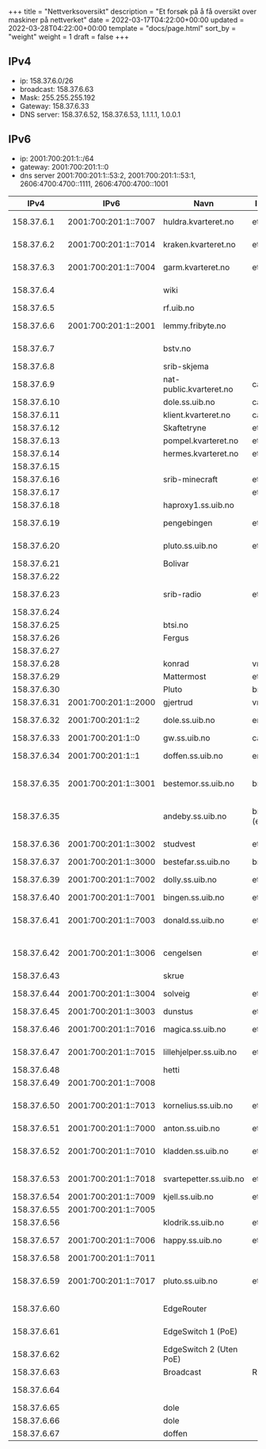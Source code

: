 +++
title = "Nettverksoversikt"
description = "Et forsøk på å få oversikt over maskiner på nettverket"
date = 2022-03-17T04:22:00+00:00
updated = 2022-03-28T04:22:00+00:00
template = "docs/page.html"
sort_by = "weight"
weight = 1
draft = false
+++

## IPv4

- ip: 158.37.6.0/26
- broadcast: 158.37.6.63
- Mask: 255.255.255.192
- Gateway: 158.37.6.33
- DNS server: 158.37.6.52, 158.37.6.53, 1.1.1.1, 1.0.0.1

## IPv6

- ip: 2001:700:201:1::/64
- gateway: 2001:700:201:1::0
- dns server 2001:700:201:1::53:2, 2001:700:201:1::53:1, 2606:4700:4700::1111,
  2606:4700:4700::1001

| IPv4        | IPv6                 | Navn                    | Interface    | Kommentar                              |
| ----------- | -------------------- | ----------------------- | ------------ | -------------------------------------- |
| 158.37.6.1  | 2001:700:201:1::7007 | huldra.kvarteret.no     | eth0         | Test server Kvarteret                  |
| 158.37.6.2  | 2001:700:201:1::7014 | kraken.kvarteret.no     | eth0         | Intern web Kvarteret                   |
| 158.37.6.3  | 2001:700:201:1::7004 | garm.kvarteret.no       | eth0         | PacketFence (MAB) Kvarteret            |
| 158.37.6.4  |                      | wiki                    |              | Zola wiki (konrad)                     |
| 158.37.6.5  |                      | rf.uib.no               |              | (kunde)                                |
| 158.37.6.6  | 2001:700:201:1::2001 | lemmy.fribyte.no        |              | Lemmy instans (konrad)                 |
| 158.37.6.7  |                      | bstv.no                 |              | Wordpress (kunde) (konrad)             |
| 158.37.6.8  |                      | srib-skjema             |              | (kunde) (konrad)                       |
| 158.37.6.9  |                      | nat-public.kvarteret.no | carp1        | Felles addresse                        |
| 158.37.6.10 |                      | dole.ss.uib.no          | carp1        | Felles addresse                        |
| 158.37.6.11 |                      | klient.kvarteret.no     | carp1        | Felles addresse                        |
| 158.37.6.12 |                      | Skaftetryne     | eth2         |                                        |
| 158.37.6.13 |                      | pompel.kvarteret.no     | eth0         |                                        |
| 158.37.6.14 |                      | hermes.kvarteret.no     | eth0         |                                        |
| 158.37.6.15 |                      |                         |              | (ledig)                                |
| 158.37.6.16 |                      | srib-minecraft          | eth0         | (kunde) (konrad)                       |
| 158.37.6.17 |                      |                         | eth1         | (ledig)                                |
| 158.37.6.18 |                      | haproxy1.ss.uib.no      |              | (dunstus)                              |
| 158.37.6.19 |                      | pengebingen             | eth0:0       | Docker-øko (intern) (konrad)           |
| 158.37.6.20 |                      | pluto.ss.uib.no         | eth0:0       | samfunnet.uib.no (midlertidig)         |
| 158.37.6.21 |                      |  Bolivar                       |              |                                |
| 158.37.6.22 |                      |                         |              | (ledig)                                |
| 158.37.6.23 |                      | srib-radio              | eth2:1       | Docker-øko (kunde) (konrad)            |
| 158.37.6.24 |                      |                         |              | (ledig)                                |
| 158.37.6.25 |                      | btsi.no                 |              | (kunde)                                |
| 158.37.6.26 |                      | Fergus                  |              | Ganeti host                            |
| 158.37.6.27 |                      |                         |              | (ledig)                                |
| 158.37.6.28 |                      | konrad                  | vmbr0        | proxmox                                |
| 158.37.6.29 |                      | Mattermost              | eth0         | (intern) (konrad)                      |
| 158.37.6.30 |                      | Pluto     | br0          |            |
| 158.37.6.31 | 2001:700:201:1::2000 | gjertrud                | vmbr0        | proxmox                                |
| 158.37.6.32 | 2001:700:201:1::2    | dole.ss.uib.no          | em1          | Brannmur + DHCP                        |
| 158.37.6.33 | 2001:700:201:1::0    | gw.ss.uib.no            | carp1        | Felles addresse                        |
| 158.37.6.34 | 2001:700:201:1::1    | doffen.ss.uib.no        | em1          | Brannmur + DHCP                        |
| 158.37.6.35 | 2001:700:201:1::3001 | bestemor.ss.uib.no      | br0 (eth0)   | Tidligere ganeti host + landingsserver |
| 158.37.6.35 |                      | andeby.ss.uib.no        | br0:0 (eth0) | Ganeti master (peker mot bestemor      |
| 158.37.6.36 | 2001:700:201:1::3002 | studvest                | eth0         | Docker-øko, (kunde) (konrad)           |
| 158.37.6.37 | 2001:700:201:1::3000 | bestefar.ss.uib.no      | br0 (eth0)   |                                        |
| 158.37.6.39 | 2001:700:201:1::7002 | dolly.ss.uib.no         | eth0         | (tilsynelatende ikke i bruk)           |
| 158.37.6.40 | 2001:700:201:1::7001 | bingen.ss.uib.no        | eth0         | Backup maskin                          |
| 158.37.6.41 | 2001:700:201:1::7003 | donald.ss.uib.no        | eth0         | MYSQL database (dunstus) (gammel)      |
| 158.37.6.42 | 2001:700:201:1::3006 | cengelsen               | eth0         | nettside (medlem) (konrad)             |
| 158.37.6.43 |                      | skrue                   |              | Backup maskin                          |
| 158.37.6.44 | 2001:700:201:1::3004 | solveig                 | eth0         | ganeti host master                     |
| 158.37.6.45 | 2001:700:201:1::3003 | dunstus                 | eth0         | ganeti host                            |
| 158.37.6.46 | 2001:700:201:1::7016 | magica.ss.uib.no        | eth0         | gammel intern server                   |
| 158.37.6.47 | 2001:700:201:1::7015 | lillehjelper.ss.uib.no  | eth0         | gammel IRC - Quassel                   |
| 158.37.6.48 |                      | hetti                   |              | Ny fujitsu                             |
| 158.37.6.49 | 2001:700:201:1::7008 |                         |              | (ledig)                                |
| 158.37.6.50 | 2001:700:201:1::7013 | kornelius.ss.uib.no     | eth0         | gammel overvåkning - Munin             |
| 158.37.6.51 | 2001:700:201:1::7000 | anton.ss.uib.no         | eth0         | gammel LDAP                            |
| 158.37.6.52 | 2001:700:201:1::7010 | kladden.ss.uib.no       | eth0         | DNS tjener (solveig) (master)          |
| 158.37.6.53 | 2001:700:201:1::7018 | svartepetter.ss.uib.no  | eth0         | DNS tjener (dunstus) (slave)           |
| 158.37.6.54 | 2001:700:201:1::7009 | kjell.ss.uib.no         | eth0         | (fergus)                               |
| 158.37.6.55 | 2001:700:201:1::7005 |                         |              | (ledig)                                |
| 158.37.6.56 |                      | klodrik.ss.uib.no       | eth0         | (dunstus)                              |
| 158.37.6.57 | 2001:700:201:1::7006 | happy.ss.uib.no         | eth0         | gammel spill-server                    |
| 158.37.6.58 | 2001:700:201:1::7011 |                         |              | (ledig)                                |
| 158.37.6.59 | 2001:700:201:1::7017 | pluto.ss.uib.no         | eth0         | Diverse nettsider srib.no++ (solveig)  |
| 158.37.6.60 |                      | EdgeRouter              |              | (Ubiquiti EdgeRouter)                  |
| 158.37.6.61 |                      | EdgeSwitch 1 (PoE)      |              | (Ubiquiti EdgeSwitch)                  |
| 158.37.6.62 |                      | EdgeSwitch 2 (Uten PoE) |              | (Ubiquiti EdgeSwitch)                  |
| 158.37.6.63 |                      | Broadcast               | RESERVED     |                                        |
| 158.37.6.64 |                      |                         |              | (tilsynelatende defekt)                |
| 158.37.6.65 |                      | dole                    |              | Ekstern ip                             |
| 158.37.6.66 |                      | dole                    |              | Ekstern ip                             |
| 158.37.6.67 |                      | doffen                  |              | Ekstern ip                             |
